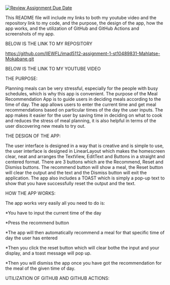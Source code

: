 [![Review Assignment Due Date](https://classroom.github.com/assets/deadline-readme-button-22041afd0340ce965d47ae6ef1cefeee28c7c493a6346c4f15d667ab976d596c.svg)](https://classroom.github.com/a/70UuwkKC)

This README file will include my links to both my youtube video and the repository link to my code, and the purpose, the design of the app, how the app works, and the utilization of GitHub and GitHub Actions and screenshots of my app.

BELOW IS THE LINK TO MY REPOSITORY

https://github.com/IIEWFL/imad5112-assignment-1-st10489831-Mahlatse-Mokabane.git

BELOW IS THE LINK TO MY YOUTUBE VIDEO



THE PURPOSE:

Planning meals can be very stressful, especially for the people with busy schedules, which is why this app is convenient. The purpose of the Meal Recommendation App is to guide users in deciding meals according to the time of day. The app allows users to enter the current time and get meal recommendations based on particular times of the day the user inputs. The app makes it easier for the user by saving time in deciding on what to cook and reduces the stress of meal planning, it is also helpful in terms of the user discovering new meals to try out.

THE DESIGN OF THE APP:

The user interface is designed in a way that is creative and is simple to use, the user interface is designed in LinearLayout which makes the homescreen clear, neat and arranges the TextView, EditText and Buttons in a straight and centered format. There are 3 buttons which are the Recommend, Reset and Dismiss buttons. The recommend button will show a meal, the Reset button will clear the output and the text and the Dismiss button will exit the application. The app also includes a TOAST which is simply a pop-up text to show that you have successfully reset the output and the text. 

HOW THE APP WORKS:

The app works very easily all you need to do is:

*You have to input the current time of the day 

*Press the recommend button 

*The app will then automatically recommend a meal for that specific time of day the user has entered

*Then you click the reset button which will clear bothe the input and your display, and a toast message will pop up.

*Then you will dismiss the app once you have got the recommendation for the meal of the given time of day.

UTILIZATION OF GITHUB AND GITHUB ACTIONS:


